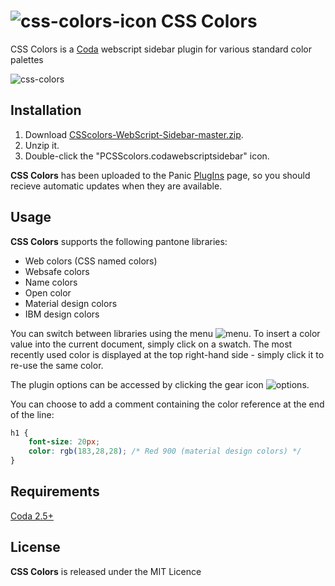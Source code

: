 # ![css-colors-icon](https://cloud.githubusercontent.com/assets/1267580/25770242/ccd2001a-3230-11e7-9c9e-6a105ac49a4d.png) CSS Colors

CSS Colors is a [Coda](https://www.panic.com/coda/) webscript sidebar plugin for various standard color palettes

![css-colors](https://cloud.githubusercontent.com/assets/1267580/25770332/18b32322-3233-11e7-8c55-e1acc77bec3f.png)

## Installation

1. Download [CSScolors-WebScript-Sidebar-master.zip](https://github.com/dgmid/CSScolors-WebScript-Sidebar/archive/master.zip).
2. Unzip it.
3. Double-click the "PCSScolors.codawebscriptsidebar" icon.

**CSS Colors** has been uploaded to the Panic [PlugIns](https://www.panic.com/coda/plugins.php#Sidebars) page, so you should recieve automatic updates when they are available.

## Usage

**CSS Colors** supports the following pantone libraries:

- Web colors (CSS named colors)
- Websafe colors
- Name colors
- Open color
- Material design colors
- IBM design colors

You can switch between libraries using the menu ![menu](https://cloud.githubusercontent.com/assets/1267580/25770246/d9bdd862-3230-11e7-9f56-8dc7ce19f559.png). To insert a color value into the current document, simply click on a swatch. The most recently used color is displayed at the top right-hand side - simply click it to re-use the same color.

The plugin options can be accessed by clicking the gear icon ![options](https://cloud.githubusercontent.com/assets/1267580/25770245/d9a5948c-3230-11e7-9847-7aaa75d2863d.png).

You can choose to add a comment containing the color reference at the end of the line:

```css
h1 {
	font-size: 20px;
	color: rgb(183,28,28); /* Red 900 (material design colors) */
}
```

## Requirements

[Coda 2.5+](https://www.panic.com/coda/)

## License

**CSS Colors** is released under the MIT Licence
